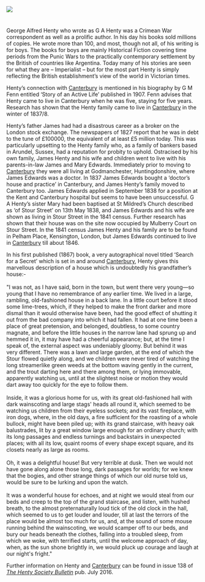 <a href="https://www.kent-maps.online"><img src="https://kent-map.github.io/mdpress/juncture/ve-button.png"></a>
<param ve-config title="George Alfred Henty (1832-1902)" author="Stephen Williamson" layout="vtl" 
banner="https://raw.githubusercontent.com/kent-map/images/main/banners/19c.jpg" description="Stephen Williamson introduces the influence of a Kentissh childhood on the work of author and war correspondent, George Alfred Henty.">

<param ve-entity eid="Q29303" aliases="Canterbury">

<!-- Base map centred on Canterbury -->
<param ve-map center="Q29303" zoom="10">

<!-- Historical map layers -->
<param ve-map-layer active allmaps allmaps-id="d645df6b2e36d6f3" title="Kent OS 1863">

#

George Alfred Henty who wrote as G A Henty was a Crimean War correspondent as well as a prolific author. In his day his books sold millions of copies. He wrote more than 100, and most, though not all, of his writing is for boys. The books for boys are mainly Historical Fiction covering time periods from the Punic Wars to the practically contemporary settlement by the British of countries like Argentina. Today many of his stories are seen for what they are – Imperialist – but for the most part Henty is simply reflecting the British establishment’s view of the world in Victorian times. 
<param ve-image url="https://stor.artstor.org/stor/82c3499a-ede2-4442-a0bb-ec3ccd531e99" label="Novels by G.A. Henty" attribution="© Augustine House Library, Canterbury Christ Church University">

Henty’s connection with [Canterbury](/19c/19c-canterbury) is mentioned in his biography by G M Fenn entitled ‘Story of an Active Life’ published in 1907. Fenn advises that Henty came to live in Canterbury when he was five, staying for five years. Research has shown that the Henty family came to live in [Canterbury](/19c/19c-canterbury) in the winter of 1837/8. 
<param ve-image url="https://upload.wikimedia.org/wikipedia/commons/3/34/Portrait_of_G._A._Henty.jpg" label="George A. Henty" attribution="Elliott & Fry, Public domain, via Wikimedia Commons">

Henty’s father James had had a disastrous career as a broker on the London stock exchange. The newspapers of 1827 report that he was in debt to the tune of £100000, the equivalent of at least £5 million today. This was particularly upsetting to the Henty family who, as a family of bankers based in Arundel, Sussex, had a reputation for probity to uphold. Ostracised by his own family, James Henty and his wife and children went to live with his parents-in-law James and Mary Edwards. Immediately prior to moving to [Canterbury](/19c/19c-canterbury) they were all living at Godmanchester, Huntingdonshire, where James Edwards was a doctor. In 1837 James Edwards bought a ‘doctor’s house and practice’ in Canterbury, and James Henty’s family moved to Canterbury too. James Edwards applied in September 1838 for a position at the Kent and Canterbury hospital but seems to have been unsuccessful. G A Henty’s sister Mary had been baptised at St Mildred’s Church described as ‘of Stour Street’ on 13th May 1838, and James Edwards and his wife are shown as living in Stour Street in the 1841 census. Further research has shown that their house was on the site now occupied by Mulberry Court on Stour Street. In the 1841 census James Henty and his family are to be found in Pelham Place, Kensington, London, but James Edwards continued to live in [Canterbury](/19c/19c-canterbury) till about 1846.
<param ve-image url="https://stor.artstor.org/stor/e5314be8-ce81-4a98-8367-61e82e3944ad" label="Mulberry Court, Stour Street" attribution="Edward Crowther">

In his first published (1867) book, a very autographical novel titled ‘Search for a Secret’ which is set in and around [Canterbury](/19c/19c-canterbury), Henty gives this marvellous description of a house which is undoubtedly his grandfather’s house:-
<br><br>
"I was not, as I have said, born in the town, but went there very young—so young that I have no remembrance of any earlier time. We lived in a large, rambling, old-fashioned house in a back lane. In a little court before it stood some lime-trees, which, if they helped to make the front darker and more dismal than it would otherwise have been, had the good effect of shutting it out from the bad company into which it had fallen. It had at one time been a place of great pretension, and belonged, doubtless, to some country magnate, and before the little houses in the narrow lane had sprung up and hemmed it in, it may have had a cheerful appearance; but, at the time I speak of, the external aspect was undeniably gloomy. But behind it was very different. There was a lawn and large garden, at the end of which the Stour flowed quietly along, and we children were never tired of watching the long streamerlike green weeds at the bottom waving gently in the current, and the trout darting here and there among them, or lying immovable, apparently watching us, until at the slightest noise or motion they would dart away too quickly for the eye to follow them.
<br><br>
Inside, it was a glorious home for us, with its great old-fashioned hall with dark wainscoting and large stags' heads all round it, which seemed to be watching us children from their eyeless sockets; and its vast fireplace, with iron dogs, where, in the old days, a fire sufficient for the roasting of a whole bullock, might have been piled up; with its grand staircase, with heavy oak balustrades, lit by a great window large enough for an ordinary church; with its long passages and endless turnings and backstairs in unexpected places; with all its low, quaint rooms of every shape except square, and its closets nearly as large as rooms.
<br><br>
Oh, it was a delightful house! But very terrible at dusk. Then we would not have gone along alone those long, dark passages for worlds; for we knew that the bogies, and other strange things of which our old nurse told us, would be sure to be lurking and upon the watch.
<br><br>
It was a wonderful house for echoes, and at night we would steal from our beds and creep to the top of the grand staircase, and listen, with hushed breath, to the almost preternaturally loud tick of the old clock in the hall, which seemed to us to get louder and louder, till at last the terrors of the place would be almost too much for us, and, at the sound of some mouse running behind the wainscoting, we would scamper off to our beds, and bury our heads beneath the clothes, falling into a troubled sleep, from which we woke, with terrified starts, until the welcome approach of day, when, as the sun shone brightly in, we would pluck up courage and laugh at our night's fright."
<param ve-image url="https://stor.artstor.org/stor/aa53f9c0-4744-413f-af77-9f8212fe68ed" label="Mulberry Court from the Stour" attribution="Edward Crowther">

Further information on Henty and [Canterbury](/19c/19c-canterbury) can be found in issue 138 of [_The Henty Society Bulletin_](http://www.hentysociety.org/publications.html) pub. July 2016.

